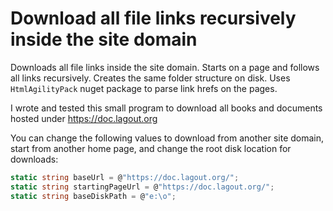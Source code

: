 # Download all file links recursively inside the site domain
Downloads all file links inside the site domain. 
Starts on a page and follows all links recursively.
Creates the same folder structure on disk.
Uses ```HtmlAgilityPack``` nuget package to parse link hrefs on the pages.

I wrote and tested this small program to download all books and documents hosted under https://doc.lagout.org

You can change the following values to download from another site domain, start from another home page, and change the root disk location for downloads:
```cs
static string baseUrl = @"https://doc.lagout.org/";
static string startingPageUrl = @"https://doc.lagout.org/";
static string baseDiskPath = @"e:\o";
```
